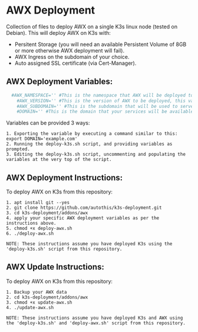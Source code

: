 AWX Deployment
===========================

Collection of files to deploy AWX on a single K3s linux node (tested on Debian).
This will deploy AWX on K3s with:
  - Persitent Storage (you will need an available Persistent Volume of 8GB or more otherwise AWX deployment will fail).
  - AWX Ingress on the subdomain of your choice.
  - Auto assigned SSL certificate (via Cert-Manager).

AWX Deployment Variables:
------------------------

```yml
  #AWX_NAMESPACE='' #This is the namespace that AWX will be deployed to.
	#AWX_VERSION='' #This is the version of AWX to be deployed, this variable will automatically populated.
	#AWX_SUBDOMAIN='' #This is the subdomain that will be used to serve your AWX dashboard.
	#DOMAIN='' #This is the domain that your services will be available on e.g. 'yourdomain.com'.

```

  Variables can be provided 3 ways:

    1. Exporting the variable by executing a command similar to this: export DOMAIN='example.com'
    2. Running the deploy-k3s.sh script, and providing variables as prompted.
    3. Editing the deploy-k3s.sh script, uncommenting and populating the variables at the very top of the script.

AWX Deployment Instructions:
----------------------------

  To deploy AWX on K3s from this repository:

    1. apt install git --yes
    2. git clone https://github.com/autothis/k3s-deployment.git
    3. cd k3s-deployment/addons/awx
    4. apply your specific AWX deployment variables as per the instructions above.
    5. chmod +x deploy-awx.sh
    6. ./deploy-awx.sh
    
    NOTE: These instructions assume you have deployed K3s using the 'deploy-k3s.sh' script from this repository.

AWX Update Instructions:
------------------------

  To deploy AWX on K3s from this repository:

    1. Backup your AWX data
    2. cd k3s-deployment/addons/awx
    3. chmod +x update-awx.sh
    4. ./update-awx.sh
    
    NOTE: These instructions assume you have deployed K3s and AWX using the 'deploy-k3s.sh' and 'deploy-awx.sh' script from this repository.
